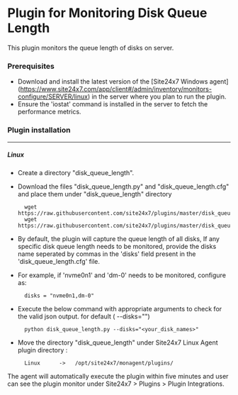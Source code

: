 # Plugin for Monitoring Disk Queue Length

This plugin monitors the queue length of disks on server.

### Prerequisites

- Download and install the latest version of the [Site24x7 Windows agent] (https://www.site24x7.com/app/client#/admin/inventory/monitors-configure/SERVER/linux) in the server where you plan to run the plugin.
- Ensure the 'iostat' command is installed in the server to fetch the performance metrics.

### Plugin installation

---

##### Linux

- Create a directory "disk_queue_length".

- Download the files "disk_queue_length.py" and "disk_queue_length.cfg" and place them under "disk_queue_length" directory

		wget https://raw.githubusercontent.com/site24x7/plugins/master/disk_queue_length/disk_queue_length.py
		wget https://raw.githubusercontent.com/site24x7/plugins/master/disk_queue_length/disk_queue_length.cfg

      
-  By default, the plugin will capture the queue length of all disks,  If any specific disk queue length needs to be monitored, provide the disks name seperated by commas in the 'disks' field present in the 'disk_queue_length.cfg' file.

- For example, if 'nvme0n1' and  'dm-0' needs to be monitored, configure as:

		disks = "nvme0n1,dm-0"

- Execute the below command with appropriate arguments to check for the valid json output. for default ( --disks="")

		python disk_queue_length.py --disks="<your_disk_names>"
      
- Move the directory "disk_queue_length" under Site24x7 Linux Agent plugin directory :

		Linux      ->   /opt/site24x7/monagent/plugins/
      
The agent will automatically execute the plugin within five minutes and user can see the plugin monitor under Site24x7 > Plugins > Plugin Integrations.


